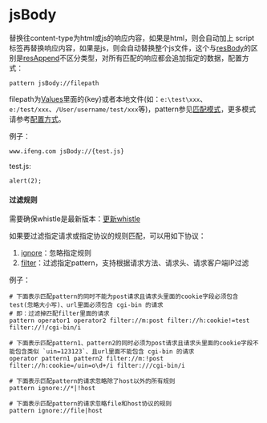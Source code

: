 # jsBody

替换往content-type为html或js的响应内容，如果是html，则会自动加上 script 标签再替换响应内容，如果是js，则会自动替换整个js文件，这个与[resBody](resBody.html)的区别是[resAppend](resBody.html)不区分类型，对所有匹配的响应都会追加指定的数据，配置方式：

	pattern jsBody://filepath

filepath为[Values](http://local.whistlejs.com/#values)里面的{key}或者本地文件(如：`e:\test\xxx`、`e:/test/xxx`、`/User/username/test/xxx`等)，pattern参见[匹配模式](../pattern.html)，更多模式请参考[配置方式](../mode.html)。

例子：

	www.ifeng.com jsBody://{test.js}

test.js:

	alert(2);

#### 过滤规则
需要确保whistle是最新版本：[更新whistle](../update.html)

如果要过滤指定请求或指定协议的规则匹配，可以用如下协议：

1. [ignore](./ignore.html)：忽略指定规则
2. [filter](./filter.html)：过滤指定pattern，支持根据请求方法、请求头、请求客户端IP过滤

例子：

```
# 下面表示匹配pattern的同时不能为post请求且请求头里面的cookie字段必须包含test(忽略大小写)、url里面必须包含 cgi-bin 的请求
# 即：过滤掉匹配filter里面的请求
pattern operator1 operator2 filter://m:post filter://h:cookie!=test filter://!/cgi-bin/i

# 下面表示匹配pattern1、pattern2的同时必须为post请求且请求头里面的cookie字段不能包含类似 `uin=123123`、且url里面不能包含 cgi-bin 的请求
operator pattern1 pattern2 filter://m:!post filter://h:cookie=/uin=o\d+/i filter:///cgi-bin/i

# 下面表示匹配pattern的请求忽略除了host以外的所有规则
pattern ignore://*|!host

# 下面表示匹配pattern的请求忽略file和host协议的规则
pattern ignore://file|host
```